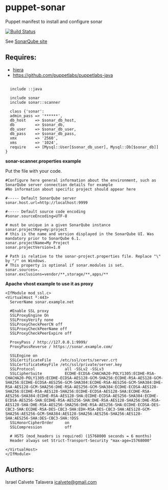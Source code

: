 # puppet-sonar

Puppet manifest to install and configure sonar

[![Build Status](https://secure.travis-ci.org/icalvete/puppet-sonar.png)](http://travis-ci.org/icalvete/puppet-sonar)

See [SonarQube site](https://github.com/icalvete/puppet-sonar.git)

## Requires:

* [hiera](http://docs.puppetlabs.com/hiera/1/index.html)
* https://github.com/puppetlabs/puppetlabs-java 

```puppet

  include ::java

  include sonar
  include sonar::scanner
```

```puppet
  class {'sonar':
  admin_pass => '******',
  db_host    => $sonar_db_host,
  db         => $sonar_db,
  db_user    => $sonar_db_user,
  db_pass    => $sonar_db_pass,
  xmx        => '2560',
  xms        => '1024',
  require    => [Mysql::User[$sonar_db_user], Mysql::Db[$sonar_db]]
}
```

**sonar-scanner.properties example**

Put the file with your code.

```
#Configure here general information about the environment, such as SonarQube server connection details for example
#No information about specific project should appear here

#----- Default SonarQube server
sonar.host.url=http://localhost:9999

#----- Default source code encoding
#sonar.sourceEncoding=UTF-8

# must be unique in a given SonarQube instance
sonar.projectKey=my:project
# this is the name and version displayed in the SonarQube UI. Was mandatory prior to SonarQube 6.1.
sonar.projectName=My Project
sonar.projectVersion=1.0

# Path is relative to the sonar-project.properties file. Replace "\" by "/" on Windows.
# This property is optional if sonar.modules is set.
sonar.sources=.
sonar.exclusions=vendor/**,storage/**,apps/**
```

**Apache vhost example to use it as proxy**

```
<IfModule mod_ssl.c>
<VirtualHost *:443>
  ServerName sonar.example.net

  #Enable SSL proxy
  SSLProxyEngine On
  SSLProxyVerify none
  SSLProxyCheckPeerCN off
  SSLProxyCheckPeerName off
  SSLProxyCheckPeerExpire off

  ProxyPass / http://127.0.0.1:9999/
  ProxyPassReverse / https://sonar.example.com/

  SSLEngine on
  SSLCertificateFile    /etc/ssl/certs/server.crt
  SSLCertificateKeyFile /etc/ssl/private/server.key
  SSLProtocol             all -SSLv2 -SSLv3
  SSLCipherSuite          ECDHE-ECDSA-CHACHA20-POLY1305:ECDHE-RSA-CHACHA20-POLY1305:ECDHE-ECDSA-AES128-GCM-SHA256:ECDHE-RSA-AES128-GCM-SHA256:ECDHE-ECDSA-AES256-GCM-SHA384:ECDHE-RSA-AES256-GCM-SHA384:DHE-RSA-AES128-GCM-SHA256:DHE-RSA-AES256-GCM-SHA384:ECDHE-ECDSA-AES128-SHA256:ECDHE-RSA-AES128-SHA256:ECDHE-ECDSA-AES128-SHA:ECDHE-RSA-AES256-SHA384:ECDHE-RSA-AES128-SHA:ECDHE-ECDSA-AES256-SHA384:ECDHE-ECDSA-AES256-SHA:ECDHE-RSA-AES256-SHA:DHE-RSA-AES128-SHA256:DHE-RSA-AES128-SHA:DHE-RSA-AES256-SHA256:DHE-RSA-AES256-SHA:ECDHE-ECDSA-DES-CBC3-SHA:ECDHE-RSA-DES-CBC3-SHA:EDH-RSA-DES-CBC3-SHA:AES128-GCM-SHA256:AES256-GCM-SHA384:AES128-SHA256:AES256-SHA256:AES128-SHA:AES256-SHA:DES-CBC3-SHA:!DSS
  SSLHonorCipherOrder     on
  SSLCompression          off

  # HSTS (mod_headers is required) (15768000 seconds = 6 months)
  Header always set Strict-Transport-Security "max-age=15768000"

</VirtualHost>
</IfModule>
```

## Authors:

Israel Calvete Talavera <icalvete@gmail.com>
